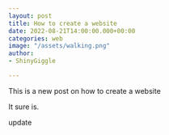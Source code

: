 ```yaml
---
layout: post
title: How to create a website
date: 2022-08-21T14:00:00.000+00:00
categories: web
image: "/assets/walking.png"
author:
- ShinyGiggle

---
```

This is a new post on how to create a website

It sure is.

update